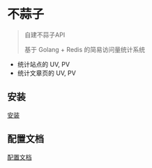 # 不蒜子

> 自建不蒜子API
> 
> 基于 Golang + Redis 的简易访问量统计系统

  - 统计站点的 UV, PV
  - 统计文章页的 UV, PV

## 安装

[安装](https://github.com/soxft/busuanzi/wiki/Install)

## 配置文档

[配置文档](https://github.com/soxft/busuanzi/wiki/Helper)
